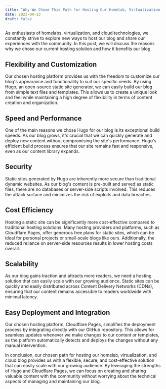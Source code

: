 ```yaml
---
title: "Why We Chose This Path for Hosting Our Homelab, Virtualization, and Cloud Blog"
date: 2023-04-13
draft: false
---
```


As enthusiasts of homelabs, virtualization, and cloud technologies, we constantly strive to explore new ways to host our blog and share our experiences with the community. In this post, we will discuss the reasons why we chose our current hosting solution and how it benefits our blog.

## Flexibility and Customization

Our chosen hosting platform provides us with the freedom to customize our blog's appearance and functionality to suit our specific needs. By using Hugo, an open-source static site generator, we can easily build our blog from simple text files and templates. This allows us to create a unique look and feel while maintaining a high degree of flexibility in terms of content creation and organization.

## Speed and Performance

One of the main reasons we chose Hugo for our blog is its exceptional build speeds. As our blog grows, it's crucial that we can quickly generate and deploy new content without compromising the site's performance. Hugo's efficient build process ensures that our site remains fast and responsive, even as our content library expands.

## Security

Static sites generated by Hugo are inherently more secure than traditional dynamic websites. As our blog's content is pre-built and served as static files, there are no databases or server-side scripts involved. This reduces the attack surface and minimizes the risk of exploits and data breaches.

## Cost Efficiency

Hosting a static site can be significantly more cost-effective compared to traditional hosting solutions. Many hosting providers and platforms, such as Cloudflare Pages, offer generous free plans for static sites, which can be ideal for personal projects or small-scale blogs like ours. Additionally, the reduced reliance on server-side resources results in lower hosting costs overall.

## Scalability

As our blog gains traction and attracts more readers, we need a hosting solution that can easily scale with our growing audience. Static sites can be quickly and easily distributed across Content Delivery Networks (CDNs), ensuring that our content remains accessible to readers worldwide with minimal latency.

## Easy Deployment and Integration

Our chosen hosting platform, Cloudflare Pages, simplifies the deployment process by integrating directly with our GitHub repository. This allows for seamless updates whenever we make changes to our content or templates, as the platform automatically detects and deploys the changes without any manual intervention.

In conclusion, our chosen path for hosting our homelab, virtualization, and cloud blog provides us with a flexible, secure, and cost-effective solution that can easily scale with our growing audience. By leveraging the strengths of Hugo and Cloudflare Pages, we can focus on creating and sharing valuable content with the community without worrying about the technical aspects of managing and maintaining our blog.
